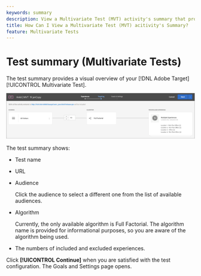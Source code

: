 ```yaml
---
keywords: summary
description: View a Multivariate Test (MVT) activity's summary that provides a visual overview of your MVT activity in Adobe Target.
title: How Can I View a Multivariate Test (MVT) acitivity's Summary?
feature: Multivariate Tests
---
```


# Test summary (Multivariate Tests)

The test summary provides a visual overview of your [!DNL Adobe Target] [!UICONTROL Multivariate Test].

![Test summary dialog box](/help/c-activities/c-multivariate-testing/t-create-multivariate-test/assets/summary2new.png)

The test summary shows:

* Test name 
* URL 
* Audience

  Click the audience to select a different one from the list of available audiences. 
* Algorithm

  Currently, the only available algorithm is Full Factorial. The algorithm name is provided for informational purposes, so you are aware of the algorithm being used. 
* The numbers of included and excluded experiences.

Click **[!UICONTROL Continue]** when you are satisfied with the test configuration. The Goals and Settings page opens. 
